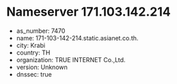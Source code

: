 # Nameserver 171.103.142.214

* as_number: 7470
* name: 171-103-142-214.static.asianet.co.th.
* city: Krabi
* country: TH
* organization: TRUE INTERNET Co.,Ltd.
* version: Unknown
* dnssec: true
